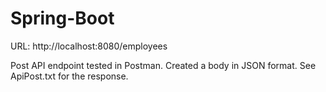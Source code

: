 # Spring-Boot

URL: http://localhost:8080/employees

Post API endpoint tested in Postman. Created a body in JSON format. See ApiPost.txt for the response.
